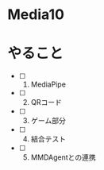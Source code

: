 # Media10

# やること
- [ ] 1. MediaPipe
- [ ] 2. QRコード
- [ ] 3. ゲーム部分
- [ ] 4. 結合テスト
- [ ] 5. MMDAgentとの連携